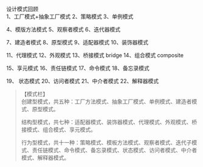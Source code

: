 设计模式回顾<br/>
1、工厂模式+抽象工厂模式
2、策略模式
3、单例模式

4、模版方法模式
5、观察者模式
6、迭代器模式

7、建造者模式
8、原型模式
9、适配器模式
10、装饰器模式

11、代理模式
12、外观模式 
13、桥接模式 bridge
14、组合模式 composite

15、享元模式 
16、责任链模式
17、命令模式
18、备忘录模式

19、 状态模式
20、访问者模式
21、中介者模式
22、解释器模式

>【模式栏】<br/>
> 创建型模式，共五种：工厂方法模式、抽象工厂模式、单例模式、建造者模式、原型模式。
>
> 结构型模式，共七种：适配器模式、装饰器模式、代理模式、外观模式、桥接模式、组合模式、享元模式。
>
> 行为型模式，共十一种：策略模式、模板方法模式、观察者模式、迭代子模式、责任链模式、命令模式、备忘录模式、状态模式、访问者模式、中介者模式、解释器模式。